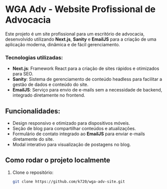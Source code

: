 # WGA Adv - Website Profissional de Advocacia

Este projeto é um site profissional para um escritório de advocacia, desenvolvido utilizando **Next.js**, **Sanity** e **EmailJS** para a criação de uma aplicação moderna, dinâmica e de fácil gerenciamento.

### Tecnologias utilizadas:
- **Next.js**: Framework React para a criação de sites rápidos e otimizados para SEO.
- **Sanity**: Sistema de gerenciamento de conteúdo headless para facilitar a gestão de dados e conteúdo do site.
- **EmailJS**: Serviço para envio de e-mails sem a necessidade de backend, integrado diretamente no frontend.

## Funcionalidades:
- Design responsivo e otimizado para dispositivos móveis.
- Seção de blog para compartilhar conteúdos e atualizações.
- Formulário de contato integrado ao **EmailJS** para enviar e-mails diretamente do site.
- Modal interativo para visualização de postagens no blog.

## Como rodar o projeto localmente

1. Clone o repositório:

   ```bash
   git clone https://github.com/k720/wga-adv-site.git
